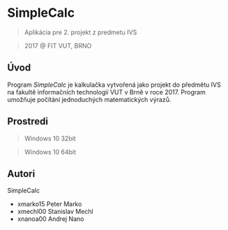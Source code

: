 # SimpleCalc
> Aplikácia pre 2. projekt z predmetu IVS

> 2017 @ FIT VUT, BRNO

Úvod
--------
Program *SimpleCalc* je kalkulačka vytvořená jako projekt do předmětu IVS na
fakultě informačních technologií VUT v Brně v roce 2017. Program umožňuje
počítání jednoduchých matematických výrazů.

Prostredi
---------

> Windows 10 32bit

> Windows 10 64bit

Autori
--------

SimpleCalc
- xmarko15 Peter Marko
- xmechl00 Stanislav Mechl
- xnanoa00 Andrej Nano

